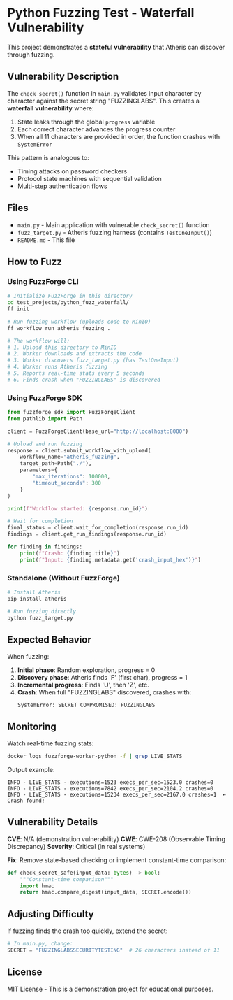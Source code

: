 # Python Fuzzing Test - Waterfall Vulnerability

This project demonstrates a **stateful vulnerability** that Atheris can discover through fuzzing.

## Vulnerability Description

The `check_secret()` function in `main.py` validates input character by character against the secret string "FUZZINGLABS". This creates a **waterfall vulnerability** where:

1. State leaks through the global `progress` variable
2. Each correct character advances the progress counter
3. When all 11 characters are provided in order, the function crashes with `SystemError`

This pattern is analogous to:
- Timing attacks on password checkers
- Protocol state machines with sequential validation
- Multi-step authentication flows

## Files

- `main.py` - Main application with vulnerable `check_secret()` function
- `fuzz_target.py` - Atheris fuzzing harness (contains `TestOneInput()`)
- `README.md` - This file

## How to Fuzz

### Using FuzzForge CLI

```bash
# Initialize FuzzForge in this directory
cd test_projects/python_fuzz_waterfall/
ff init

# Run fuzzing workflow (uploads code to MinIO)
ff workflow run atheris_fuzzing .

# The workflow will:
# 1. Upload this directory to MinIO
# 2. Worker downloads and extracts the code
# 3. Worker discovers fuzz_target.py (has TestOneInput)
# 4. Worker runs Atheris fuzzing
# 5. Reports real-time stats every 5 seconds
# 6. Finds crash when "FUZZINGLABS" is discovered
```

### Using FuzzForge SDK

```python
from fuzzforge_sdk import FuzzForgeClient
from pathlib import Path

client = FuzzForgeClient(base_url="http://localhost:8000")

# Upload and run fuzzing
response = client.submit_workflow_with_upload(
    workflow_name="atheris_fuzzing",
    target_path=Path("./"),
    parameters={
        "max_iterations": 100000,
        "timeout_seconds": 300
    }
)

print(f"Workflow started: {response.run_id}")

# Wait for completion
final_status = client.wait_for_completion(response.run_id)
findings = client.get_run_findings(response.run_id)

for finding in findings:
    print(f"Crash: {finding.title}")
    print(f"Input: {finding.metadata.get('crash_input_hex')}")
```

### Standalone (Without FuzzForge)

```bash
# Install Atheris
pip install atheris

# Run fuzzing directly
python fuzz_target.py
```

## Expected Behavior

When fuzzing:

1. **Initial phase**: Random exploration, progress = 0
2. **Discovery phase**: Atheris finds 'F' (first char), progress = 1
3. **Incremental progress**: Finds 'U', then 'Z', etc.
4. **Crash**: When full "FUZZINGLABS" discovered, crashes with:
   ```
   SystemError: SECRET COMPROMISED: FUZZINGLABS
   ```

## Monitoring

Watch real-time fuzzing stats:

```bash
docker logs fuzzforge-worker-python -f | grep LIVE_STATS
```

Output example:
```
INFO - LIVE_STATS - executions=1523 execs_per_sec=1523.0 crashes=0
INFO - LIVE_STATS - executions=7842 execs_per_sec=2104.2 crashes=0
INFO - LIVE_STATS - executions=15234 execs_per_sec=2167.0 crashes=1  ← Crash found!
```

## Vulnerability Details

**CVE**: N/A (demonstration vulnerability)
**CWE**: CWE-208 (Observable Timing Discrepancy)
**Severity**: Critical (in real systems)

**Fix**: Remove state-based checking or implement constant-time comparison:

```python
def check_secret_safe(input_data: bytes) -> bool:
    """Constant-time comparison"""
    import hmac
    return hmac.compare_digest(input_data, SECRET.encode())
```

## Adjusting Difficulty

If fuzzing finds the crash too quickly, extend the secret:

```python
# In main.py, change:
SECRET = "FUZZINGLABSSECURITYTESTING"  # 26 characters instead of 11
```

## License

MIT License - This is a demonstration project for educational purposes.
